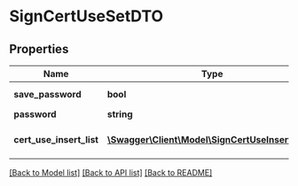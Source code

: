 # SignCertUseSetDTO

## Properties
Name | Type | Description | Notes
------------ | ------------- | ------------- | -------------
**save_password** | **bool** | Password is saved | [optional] 
**password** | **string** | Password | [optional] 
**cert_use_insert_list** | [**\Swagger\Client\Model\SignCertUseInsertDTO[]**](SignCertUseInsertDTO.md) | List of certificate use | [optional] 

[[Back to Model list]](../README.md#documentation-for-models) [[Back to API list]](../README.md#documentation-for-api-endpoints) [[Back to README]](../README.md)


